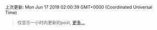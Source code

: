 
  
 上次更新: Mon Jun 17 2019 02:00:39 GMT+0000 (Coordinated Universal Time) 

 > 仅显示一小时内更新的post, [更多...](screenshots/)
  